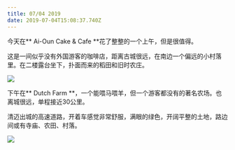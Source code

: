 ```yaml
---
title: 07/04 2019
date: 2019-07-04T15:08:37.740Z
---
```

今天在** Ai-Oun Cake & Cafe **花了整整的一个上午，但是很值得。

这是一间似乎没有外国游客的咖啡店，距离古城很远，在南边一个偏远的小村落里。在二楼露台坐下，扑面而来的稻田和旧时农庄。

![](/images/4e583dae-a49d-4826-a93d-b893dd5ef290.jpg)

下午在** Dutch Farm **，一个能喂马喂羊，但一个游客都没有的著名农场。也离城很远，单程接近30公里。

清迈出城的高速道路，开着车感觉非常舒服，满眼的绿色，开阔平整的土地，路边间或有寺庙、农田、村落。

![](/images/e74c0f0c-899c-4b57-b459-abd2fa8e56f2.jpg)
